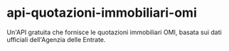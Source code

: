 # api-quotazioni-immobiliari-omi
Un'API gratuita che fornisce le quotazioni immobiliari OMI, basata sui dati ufficiali dell'Agenzia delle Entrate.
